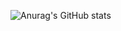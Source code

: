 ![Anurag's GitHub stats](https://github-readme-stats-git-masterrstaa-rickstaa.vercel.app/api?username=Avangelista&hide=prs,issues,contribs&show_icons=true&theme=onedark)
